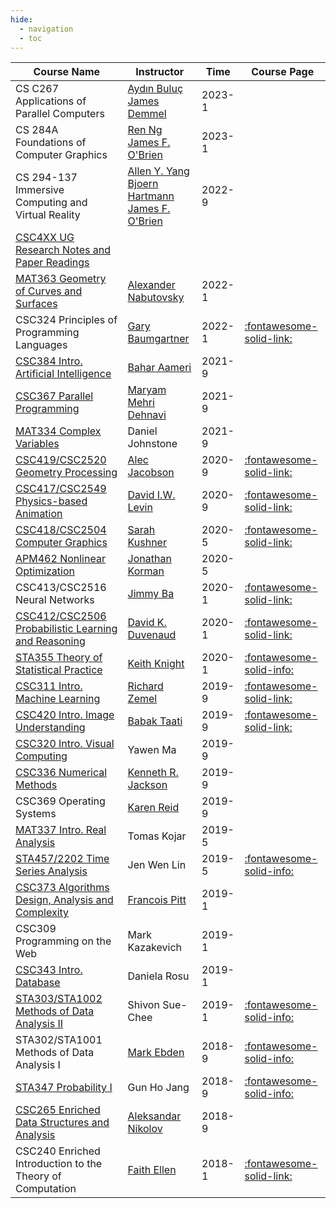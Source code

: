 ```yaml
---
hide:
  - navigation
  - toc
---
```


| Course Name                                                                          | Instructor                                                                                                                                                                                 | Time   | Course Page                                                                                                |
| ------------------------------------------------------------------------------------ | ------------------------------------------------------------------------------------------------------------------------------------------------------------------------------------------ | ------ | ---------------------------------------------------------------------------------------------------------- |
| CS C267 Applications of Parallel Computers                                           | [Aydın Buluç](https://people.eecs.berkeley.edu/~aydin/)<br> [James Demmel](https://people.eecs.berkeley.edu/~demmel/)                                                                      | 2023-1 |
| CS 284A Foundations of Computer Graphics                                             | [Ren Ng](https://www2.eecs.berkeley.edu/Faculty/Homepages/yirenng.html)<br> [James F. O'Brien](http://obrien.berkeley.edu/)                                                                | 2023-1 |
| CS 294-137 Immersive Computing and Virtual Reality                                   | [Allen Y. Yang](https://vivecenter.berkeley.edu/people/allen-y-yang/)<br> [Bjoern Hartmann](https://people.eecs.berkeley.edu/~bjoern/)<br> [James F. O'Brien](http://obrien.berkeley.edu/) | 2022-9 |                                                                                                            |
| [CSC4XX UG Research Notes and Paper Readings](./research/nerf.md)                    |                                                                                                                                                                                            |        |                                                                                                            |
| [MAT363 Geometry of Curves and Surfaces](./mat363/intro_curves.md)                | [Alexander Nabutovsky](http://www.math.toronto.edu/nabutovsky/)                                                                                                                            | 2022-1 |                                                                                                            |
| CSC324 Principles of Programming Languages                                           | [Gary Baumgartner](http://www.cs.toronto.edu/~gfb/)                                                                                                                                        | 2022-1 | [:fontawesome-solid-link:](https://www.cs.toronto.edu/~david/course-notes/csc324.pdf)                                        |
| [CSC384 Intro. Artificial Intelligence](./csc384/search.md)                       | [Bahar Aameri](http://www.cs.toronto.edu/~bahar/)                                                                                                                                          | 2021-9 |                                                                                                            |
| [CSC367 Parallel Programming](./csc367/hie.md)                                    | [Maryam Mehri Dehnavi](https://www.cs.toronto.edu/~mmehride/)                                                                                                                              | 2021-9 |                                                                                                            |
| [MAT334 Complex Variables](./mat334/intro.md)                                     | Daniel Johnstone                                                                                                                                                                           | 2021-9 |                                                                                                            |
| [CSC419/CSC2520 Geometry Processing](./csc419/introduction.md)                    | [Alec Jacobson](https://www.cs.toronto.edu/~jacobson/)                                                                                                                                     | 2020-9 | [:fontawesome-solid-link:](https://github.com/alecjacobson/geometry-processing-csc2520)                                      |
| [CSC417/CSC2549 Physics-based Animation](./csc417/introduction.md)                | [David I.W. Levin](http://142.93.146.228/researchdb/)                                                                                                                                      | 2020-9 | [:fontawesome-solid-link:](https://github.com/dilevin/CSC417-physics-based-animation)                                        |
| [CSC418/CSC2504 Computer Graphics](./csc418/raster_image.md)                      | [Sarah Kushner](http://www.sarahkushner.com/)                                                                                                                                              | 2020-5 | [:fontawesome-solid-link:](https://github.com/alecjacobson/computer-graphics-csc317)                                         |
| [APM462 Nonlinear Optimization](./apm462/calculus_review.md)                      | [Jonathan Korman](https://www.math.toronto.edu/jkorman/)                                                                                                                                   | 2020-5 |                                                                                                            |
| CSC413/CSC2516 Neural Networks                                                       | [Jimmy Ba](https://jimmylba.github.io/)                                                                                                                                                    | 2020-1 | [:fontawesome-solid-link:](https://csc413-2020.github.io/)                                                                   |
| [CSC412/CSC2506 Probabilistic Learning and Reasoning](./csc412/models.md)         | [David K. Duvenaud](http://www.cs.toronto.edu/~duvenaud/)                                                                                                                                  | 2020-1 | [:fontawesome-solid-link:](https://probmlcourse.github.io/csc412/)                                                           |
| [STA355 Theory of Statistical Practice](./sta355/statistical_models.md)           | [Keith Knight](https://www.utstat.utoronto.ca/keith/home.html)                                                                                                                             | 2020-1 | [:fontawesome-solid-info:](https://www.statistics.utoronto.ca/file/sta355h1spdf)                           |
| [CSC311 Intro. Machine Learning](./csc311/knn.md)                                 | [Richard Zemel](http://www.cs.columbia.edu/~zemel/)                                                                                                                                        | 2019-9 | [:fontawesome-solid-link:](https://erdogdu.github.io/csc311_f19/)                                                            |
| [CSC420 Intro. Image Understanding](./csc420/linear_filters.md)                   | [Babak Taati](http://www.cs.toronto.edu/~taati/)                                                                                                                                           | 2019-9 | [:fontawesome-solid-link:](https://www.cs.utoronto.ca/~fidler/teaching/2019/CSC420.html)                                     |
| [CSC320 Intro. Visual Computing](./csc320/camera.md)                              | Yawen Ma                                                                                                                                                                                   | 2019-9 |                                                                                                            |
| [CSC336 Numerical Methods](./csc336/approx_error.md)                              | [Kenneth R. Jackson](https://www.cs.toronto.edu/~krj/)                                                                                                                                     | 2019-9 |                                                                                                            |
| CSC369 Operating Systems                                                             | [Karen Reid](https://www.cs.toronto.edu/~reid/)                                                                                                                                            | 2019-9 |                                                                                                            |
| [MAT337 Intro. Real Analysis](./mat337/real_number_construction.md)               | Tomas Kojar                                                                                                                                                                                | 2019-5 |                                                                                                            |
| [STA457/2202 Time Series Analysis](./sta457/Introduction.md)                      | Jen Wen Lin                                                                                                                                                                                | 2019-5 | [:fontawesome-solid-info:](https://www.statistics.utoronto.ca/file/sta457h1-f-summer-2019pdf)              |
| [CSC373 Algorithms Design, Analysis and Complexity](./csc373/greedy_algorithm.md) | [Francois Pitt](https://www.cs.toronto.edu/~fpitt/)                                                                                                                                        | 2019-1 |                                                                                                            |
| CSC309 Programming on the Web                                                        | Mark Kazakevich                                                                                                                                                                            | 2019-1 |                                                                                                            |
| [CSC343 Intro. Database](./csc343/ra.md)                                          | Daniela Rosu                                                                                                                                                                               | 2019-1 |                                                                                                            |
| [STA303/STA1002 Methods of Data Analysis II](./sta303/Summary.md)                 | Shivon Sue-Chee                                                                                                                                                                            | 2019-1 | [:fontawesome-solid-info:](https://www.statistics.utoronto.ca/file/course-outline-sta303h1s-winter2019pdf) |
| STA302/STA1001 Methods of Data Analysis I                                            | [Mark Ebden](https://www.mebden.com/)                                                                                                                                                      | 2018-9 | [:fontawesome-solid-info:](https://www.statistics.utoronto.ca/file/course-outline-sta302h1f-fall2018pdf)   |
| [STA347 Probability I](./sta347/probability.md)                                   | Gun Ho Jang                                                                                                                                                                                | 2018-9 | [:fontawesome-solid-info:](https://www.statistics.utoronto.ca/file/sta347-syllabus-fall-2018pdf)           |
| [CSC265 Enriched Data Structures and Analysis](./csc265/pq.md)                    | [Aleksandar Nikolov](https://www.cs.toronto.edu/~anikolov/)                                                                                                                                | 2018-9 |
| CSC240 Enriched Introduction to the Theory of Computation                            | [Faith Ellen](https://www.cs.toronto.edu/~faith/)                                                                                                                                          | 2018-1 | [:fontawesome-solid-link:](http://www.cs.toronto.edu/~vassos/b36-notes/notes.pdf)                                            |




